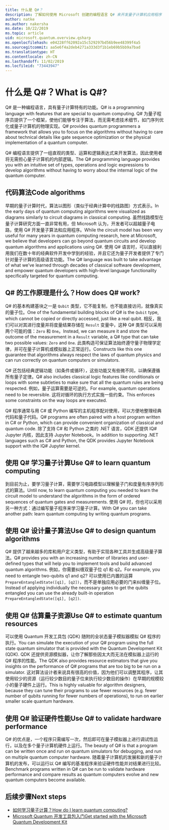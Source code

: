 ```yaml
---
title: 什么是 Q#？
description: 了解如何使用 Microsoft 创建的编程语言 Q# 来开发量子计算机应用程序
author: natke
ms.author: nakersha
ms.date: 10/22/2019
ms.topic: article
uid: microsoft.quantum.overview.qsharp
ms.openlocfilehash: e04228ff62092a15c529297bd56b9ee48399f4a5
ms.sourcegitcommit: aa5e6f4a2deb4271a333d3f1b1eb69b5bb9a7bad
ms.translationtype: HT
ms.contentlocale: zh-CN
ms.lasthandoff: 11/02/2019
ms.locfileid: "73443947"
---
```

# <a name="what-is-q"></a><span data-ttu-id="2984b-103">什么是 Q#？</span><span class="sxs-lookup"><span data-stu-id="2984b-103">What is Q#?</span></span>

<span data-ttu-id="2984b-104">Q# 是一种编程语言，具有量子计算特有的功能。</span><span class="sxs-lookup"><span data-stu-id="2984b-104">Q# is a programming language with features that are special to quantum computing.</span></span> <span data-ttu-id="2984b-105">Q# 为量子程序员提供了一个框架，使他们能够专注于算法，而无需考虑技术细节，如门序列优化或量子计算机的物理实现。</span><span class="sxs-lookup"><span data-stu-id="2984b-105">Q# provides quantum programmers a framework that allows you to focus on the algorithms without having to care about technical details like gate sequence optimization or the physical implementation of a quantum computer.</span></span>

<span data-ttu-id="2984b-106">Q# 编程语言提供了一组直观的类型、运算和逻辑表达式来开发算法，因此使用者将无需担心量子计算机的内部逻辑。</span><span class="sxs-lookup"><span data-stu-id="2984b-106">The Q# programming language provides you with an intuitive set of types, operations and logic expressions to develop algorithms without having to worry about the internal logic of the quantum computer.</span></span>

## <a name="code-algorithms"></a><span data-ttu-id="2984b-107">代码算法</span><span class="sxs-lookup"><span data-stu-id="2984b-107">Code algorithms</span></span>

<span data-ttu-id="2984b-108">早期的量子计算时代，算法以图形（类似于经典计算中的线路图）方式表示。</span><span class="sxs-lookup"><span data-stu-id="2984b-108">In the early days of quantum computing algorithms were visualized as diagrams similarly to circuit diagrams in classical computing.</span></span>  <span data-ttu-id="2984b-109">虽然线路模型在量子计算研究方面一直非常有用，但 Microsoft 认为，开发者可以超越量子电路，使用 Q# 开发量子算法和应用程序。</span><span class="sxs-lookup"><span data-stu-id="2984b-109">While the circuit model has been very useful for many years in quantum computing research, here at Microsoft, we believe that developers can go beyond quantum circuits and develop quantum algorithms and applications using Q#.</span></span> <span data-ttu-id="2984b-110">使用 Q# 语言时，可以直接利用我们在数十年的经典软件开发中学到的经验，并且它还为量子开发者提供了专门针对量子计算的高级语言功能。</span><span class="sxs-lookup"><span data-stu-id="2984b-110">The Q# language was built to take advantage of what we’ve learned through decades of classical software development, and empower quantum developers with high-level language functionality specifically targeted for quantum computing.</span></span>


## <a name="how-does-q-work"></a><span data-ttu-id="2984b-111">Q# 的工作原理是什么？</span><span class="sxs-lookup"><span data-stu-id="2984b-111">How does Q# work?</span></span>

<span data-ttu-id="2984b-112">Q# 的基本构建基块之一是 `Qubit` 类型，它不能复制，也不能直接访问，就像真实的量子位。</span><span class="sxs-lookup"><span data-stu-id="2984b-112">One of the fundamental building blocks of Q# is the `Qubit` type, which cannot be copied or directly accessed, just like a real qubit.</span></span> <span data-ttu-id="2984b-113">相反，我们可以对其进行度量并将度量结果存储在 `Result` 变量中，这种 Q# 类型可以采用两个可能的值：`Zero` 和 `One`。</span><span class="sxs-lookup"><span data-stu-id="2984b-113">Instead, we can measure it and store the outcome of the measurement in a `Result` variable, a Q# type that can take two possible values: `Zero` and `One`.</span></span> <span data-ttu-id="2984b-114">此类构造可保证算法始终遵守量子物理学定律，并可在量子计算机或模拟器上正常运行。</span><span class="sxs-lookup"><span data-stu-id="2984b-114">Constructs like this one guarantee that algorithms always respect the laws of quantum physics and can run correctly on quantum computers or simulators.</span></span>

<span data-ttu-id="2984b-115">Q# 还包括经典逻辑功能（如条件或循环），这些功能又有些微不同，以确保遵循所有量子定律。</span><span class="sxs-lookup"><span data-stu-id="2984b-115">Q# also includes classical logic features like conditionals or loops with some subtleties to make sure that all the quantum rules are being respected.</span></span> <span data-ttu-id="2984b-116">例如，量子运算需要是可逆的。</span><span class="sxs-lookup"><span data-stu-id="2984b-116">For example, quantum operations need to be reversible.</span></span> <span data-ttu-id="2984b-117">这将对循环的执行方式实施一些约束。</span><span class="sxs-lookup"><span data-stu-id="2984b-117">This enforces some constraints on the way loops are executed.</span></span>

<span data-ttu-id="2984b-118">Q# 程序通常与用 C# 或 Python 编写的主机程序配对使用，可以方便地整理经典代码和量子代码。</span><span class="sxs-lookup"><span data-stu-id="2984b-118">Q# programs are often paired with a host program written in C# or Python, which can provide convenient organization of classical and quantum code.</span></span> <span data-ttu-id="2984b-119">除了支持 C# 和 Python 之类的 .NET 语言，QDK 还提供 IQ# Jupyter 内核，因此支持 Jupyter Notebook。</span><span class="sxs-lookup"><span data-stu-id="2984b-119">In addition to supporting .NET languages such as C# and Python, the QDK provides Jupyter Notebook support with the IQ# Jupyter kernel.</span></span>

## <a name="use-q-to-learn-quantum-computing"></a><span data-ttu-id="2984b-120">使用 Q# 学习量子计算</span><span class="sxs-lookup"><span data-stu-id="2984b-120">Use Q# to learn quantum computing</span></span>

<span data-ttu-id="2984b-121">到目前为止，要学习量子计算，需要学习电路模型以理解量子门和度量有序序列形式的算法。</span><span class="sxs-lookup"><span data-stu-id="2984b-121">Until now, to learn quantum computing you needed to learn the circuit model to understand the algorithms in the form of ordered sequences of quantum gates and measurements.</span></span> <span data-ttu-id="2984b-122">使用 Q# 时，你也可以采用另一种方式：通过编写量子程序来学习量子计算。</span><span class="sxs-lookup"><span data-stu-id="2984b-122">With Q# you can take another path: learn quantum computing by writing quantum programs.</span></span>

## <a name="use-q-to-design-quantum-algorithms"></a><span data-ttu-id="2984b-123">使用 Q# 设计量子算法</span><span class="sxs-lookup"><span data-stu-id="2984b-123">Use Q# to design quantum algorithms</span></span>

<span data-ttu-id="2984b-124">Q# 提供了越来越多的库和用户定义类型，有助于实现各种工具并生成高级量子算法。</span><span class="sxs-lookup"><span data-stu-id="2984b-124">Q# provides you with an increasing number of libraries and user-defined types that will help you to implement tools and build advanced quantum algorithms.</span></span> <span data-ttu-id="2984b-125">例如，你需要纠缠双量子位 q1 和 q2。</span><span class="sxs-lookup"><span data-stu-id="2984b-125">For example, you need to entangle two-qubits q1 and q2?</span></span> <span data-ttu-id="2984b-126">可以使用已内置的运算 `PrepareEntangledState([q1], [q2])`，而不是单独应用必要的门来纠缠量子位。</span><span class="sxs-lookup"><span data-stu-id="2984b-126">Instead of applying individually the necessary gates to get the qubits entangled you can use the already built-in operation `PrepareEntangledState([q1], [q2])`.</span></span>

## <a name="use-q-to-estimate-quantum-resources"></a><span data-ttu-id="2984b-127">使用 Q# 估算量子资源</span><span class="sxs-lookup"><span data-stu-id="2984b-127">Use Q# to estimate quantum resources</span></span>

<span data-ttu-id="2984b-128">可以使用 Quantum 开发工具包 (QDK) 随附的全状态量子模拟器模拟 Q# 程序的执行。</span><span class="sxs-lookup"><span data-stu-id="2984b-128">You can simulate the execution of your Q# program using the full state quantum simulator that is provided with the Quantum Development Kit (QDK).</span></span>  <span data-ttu-id="2984b-129">QDK 还提供资源模拟器，让你了解那些因太大而无法在模拟器上运行的 Q# 程序的性能。</span><span class="sxs-lookup"><span data-stu-id="2984b-129">The QDK also provides resource estimators that give you insights on the performance of Q# programs that are too big to be run on a simulator.</span></span>  <span data-ttu-id="2984b-130">这对算法设计者来说具有很高的价值，因为他们可以调整其程序，让其使用较少的资源（运行较少数目的量子位来执行较少数目的操作）在早期的规模较小的量子硬件上运行。</span><span class="sxs-lookup"><span data-stu-id="2984b-130">This is highly valuable for algorithm designers, because they can tune their programs to use fewer resources (e.g. fewer number of qubits running for fewer numbers of operations), to run on earlier smaller scale quantum hardware.</span></span>   

## <a name="use-q-to-validate-hardware-performance"></a><span data-ttu-id="2984b-131">使用 Q# 验证硬件性能</span><span class="sxs-lookup"><span data-stu-id="2984b-131">Use Q# to validate hardware performance</span></span>

<span data-ttu-id="2984b-132">Q# 的优点是，一个程序只需编写一次，然后即可在量子模拟器上进行调试性运行，以及在多个量子计算机硬件上运行。</span><span class="sxs-lookup"><span data-stu-id="2984b-132">The beauty of Q# is that a program can be written once and run on quantum simulators for debugging, and run on multiple quantum computer hardware.</span></span>  <span data-ttu-id="2984b-133">随着量子计算机的发展和新的量子计算机的发布，可以运行以 Q# 编写的基准程序来验证硬件性能并对结果进行比较。</span><span class="sxs-lookup"><span data-stu-id="2984b-133">Benchmark programs written in Q# can be run to validate hardware performance and compare results as quantum computers evolve and new quantum computers become available.</span></span>  

## <a name="next-steps"></a><span data-ttu-id="2984b-134">后续步骤</span><span class="sxs-lookup"><span data-stu-id="2984b-134">Next steps</span></span>

* [<span data-ttu-id="2984b-135">如何学习量子计算？</span><span class="sxs-lookup"><span data-stu-id="2984b-135">How do I learn quantum computing?</span></span>](xref:microsoft.quantum.overview.learn)
* [<span data-ttu-id="2984b-136">Microsoft Quantum 开发工具包入门</span><span class="sxs-lookup"><span data-stu-id="2984b-136">Get started with the Microsoft Quantum Development Kit</span></span>](xref:microsoft.quantum.welcome)
